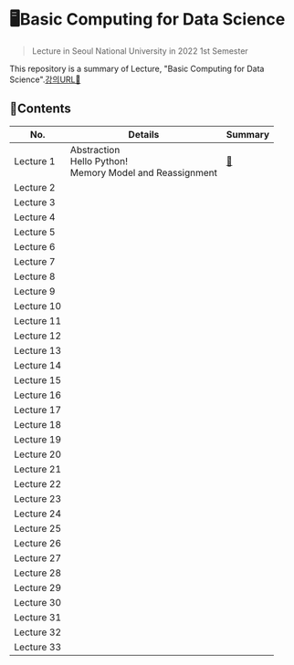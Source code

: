 # 🖥️Basic Computing for Data Science
> Lecture in Seoul National University in 2022 1st Semester

This repository is a summary of Lecture, "Basic Computing for Data Science".[강의URL🔗](https://www.youtube.com/playlist?list=PLehMmhTz8GwvCWrpf4LsX0dIRSGDMaP1O)

## 📑Contents

| No.        | Details                                                      | Summary             |
| ---------- | ------------------------------------------------------------ | ------------------- |
| Lecture 1  | Abstraction<br />Hello Python!<br />Memory Model and Reassignment | [📝](./lecture_1.md) |
| Lecture 2  |                                                              |                     |
| Lecture 3  |                                                              |                     |
| Lecture 4  |                                                              |                     |
| Lecture 5  |                                                              |                     |
| Lecture 6  |                                                              |                     |
| Lecture 7  |                                                              |                     |
| Lecture 8  |                                                              |                     |
| Lecture 9  |                                                              |                     |
| Lecture 10 |                                                              |                     |
| Lecture 11 |                                                              |                     |
| Lecture 12 |                                                              |                     |
| Lecture 13 |                                                              |                     |
| Lecture 14 |                                                              |                     |
| Lecture 15 |                                                              |                     |
| Lecture 16 |                                                              |                     |
| Lecture 17 |                                                              |                     |
| Lecture 18 |                                                              |                     |
| Lecture 19 |                                                              |                     |
| Lecture 20 |                                                              |                     |
| Lecture 21 |                                                              |                     |
| Lecture 22 |                                                              |                     |
| Lecture 23 |                                                              |                     |
| Lecture 24 |                                                              |                     |
| Lecture 25 |                                                              |                     |
| Lecture 26 |                                                              |                     |
| Lecture 27 |                                                              |                     |
| Lecture 28 |                                                              |                     |
| Lecture 29 |                                                              |                     |
| Lecture 30 |                                                              |                     |
| Lecture 31 |                                                              |                     |
| Lecture 32 |                                                              |                     |
| Lecture 33 |                                                              |                     |

